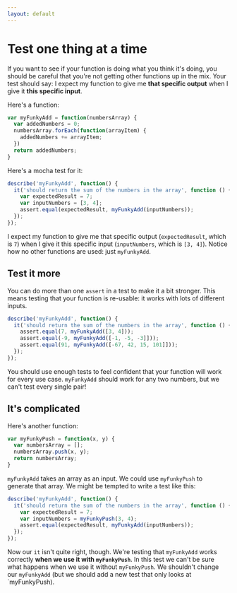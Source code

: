 ```yaml
---
layout: default
---
```


# Test one thing at a time

If you want to see if your function is doing what you think it's doing, you should be careful that you're not getting other functions up in the mix. Your test should say: I expect my function to give me **that specific output** when I give it **this specific input**.

Here's a function:

```javascript
var myFunkyAdd = function(numbersArray) {
  var addedNumbers = 0;
  numbersArray.forEach(function(arrayItem) {
    addedNumbers += arrayItem;
  })
  return addedNumbers;
}
```

Here's a mocha test for it:

```javascript
describe('myFunkyAdd', function() {
  it('should return the sum of the numbers in the array', function () {
    var expectedResult = 7;
    var inputNumbers = [3, 4];
    assert.equal(expectedResult, myFunkyAdd(inputNumbers));
  });
});
```

I expect my function to give me that specific output (`expectedResult`, which is `7`) when I give it this specific input (`inputNumbers`, which is `[3, 4]`). Notice how no other functions are used: just `myFunkyAdd`.

## Test it more

You can do more than one `assert` in a test to make it a bit stronger. This means testing that your function is re-usable: it works with lots of different inputs.

```javascript
describe('myFunkyAdd', function() {
  it('should return the sum of the numbers in the array', function () {
    assert.equal(7, myFunkyAdd([3, 4]));
    assert.equal(-9, myFunkyAdd([-1, -5, -3]]));
    assert.equal(91, myFunkyAdd([-67, 42, 15, 101]]));
  });
});
```

You should use enough tests to feel confident that your function will work for every use case. `myFunkyAdd` should work for any two numbers, but we can't test every single pair!

## It's complicated

Here's another function:

```javascript
var myFunkyPush = function(x, y) {
  var numbersArray = [];
  numbersArray.push(x, y);
  return numbersArray;
}
```

`myFunkyAdd` takes an array as an input. We could use `myFunkyPush` to generate that array. We might be tempted to write a test like this:

```javascript
describe('myFunkyAdd', function() {
  it('should return the sum of the numbers in the array', function () {
    var expectedResult = 7;
    var inputNumbers = myFunkyPush(3, 4);
    assert.equal(expectedResult, myFunkyAdd(inputNumbers));
  });
});
```

Now our `it` isn't quite right, though. We're testing that `myFunkyAdd` works correctly **when we use it with `myFunkyPush`**. In this test we can't be sure what happens when we use it without `myFunkyPush`. We shouldn't change our `myFunkyAdd` (but we should add a new test that only looks at `myFunkyPush).
